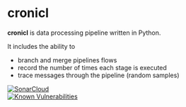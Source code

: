 # cronicl

**cronicl** is data processing pipeline written in Python.

It includes the ability to 
-  branch and merge pipelines flows
-  record the number of times each stage is executed
-  trace messages through the pipeline (random samples)



[![SonarCloud](https://sonarcloud.io/images/project_badges/sonarcloud-white.svg)](https://sonarcloud.io/dashboard?id=joocer_cronicl)  
[![Known Vulnerabilities](https://snyk.io/test/github/joocer/cronicl/badge.svg)](https://snyk.io/test/github/joocer/cronicl)